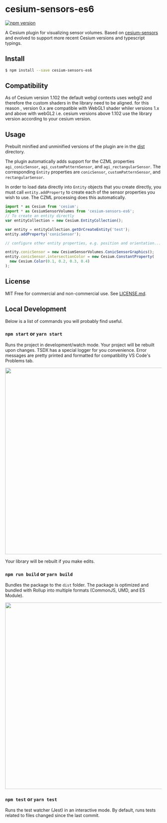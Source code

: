 # cesium-sensors-es6

[![npm version](https://badge.fury.io/js/cesium-sensors-es6.svg)](https://badge.fury.io/js/cesium-sensors-es6)

A Cesium plugin for visualizing sensor volumes. Based on [cesium-sensors](https://github.com/AnalyticalGraphicsInc/cesium-sensors) and evolved to support more recent Cesium versions and typescript typings.

## Install

```sh
$ npm install --save cesium-sensors-es6
```

## Compatibility

As of Cesium version 1.102 the default webgl contexts uses webgl2 and therefore the custom shaders in the library need to be aligned. for this reason , version 0.x are compatible with WebGL1 shader whiler versions 1.x and above with webGL2 i.e. cesium versions above 1.102 use the library version according to your cesium version.

## Usage

Prebuilt minified and unminified versions of the plugin are in the [dist](dist/) directory.

The plugin automatically adds support for the CZML properties `agi_conicSensor`, `agi_customPatternSensor`, and `agi_rectangularSensor`. The corresponding `Entity` properties are `conicSensor`, `customPatternSensor`, and `rectangularSensor`.

In order to load data directly into `Entity` objects that you create directly, you must call `entity.addProperty` to create each of the sensor properties you wish to use. The CZML processing does this automatically.

```js
import * as Cesium from 'cesium';
import * as CesiumSensorVolumes from 'cesium-sensors-es6';
// To create an entity directly
var entityCollection = new Cesium.EntityCollection();

var entity = entityCollection.getOrCreateEntity('test');
entity.addProperty('conicSensor');

// configure other entity properties, e.g. position and orientation...

entity.conicSensor = new CesiumSensorVolumes.ConicSensorGraphics();
entity.conicSensor.intersectionColor = new Cesium.ConstantProperty(
  new Cesium.Color(0.1, 0.2, 0.3, 0.4)
);
```

## License

MIT Free for commercial and non-commercial use. See [LICENSE.md](LICENSE.md).

## Local Development

Below is a list of commands you will probably find useful.

### `npm start` or `yarn start`

Runs the project in development/watch mode. Your project will be rebuilt upon changes. TSDX has a special logger for you convenience. Error messages are pretty printed and formatted for compatibility VS Code's Problems tab.

<img src="https://user-images.githubusercontent.com/4060187/52168303-574d3a00-26f6-11e9-9f3b-71dbec9ebfcb.gif" width="600" />

Your library will be rebuilt if you make edits.

### `npm run build` or `yarn build`

Bundles the package to the `dist` folder.
The package is optimized and bundled with Rollup into multiple formats (CommonJS, UMD, and ES Module).

<img src="https://user-images.githubusercontent.com/4060187/52168322-a98e5b00-26f6-11e9-8cf6-222d716b75ef.gif" width="600" />

### `npm test` or `yarn test`

Runs the test watcher (Jest) in an interactive mode.
By default, runs tests related to files changed since the last commit.
